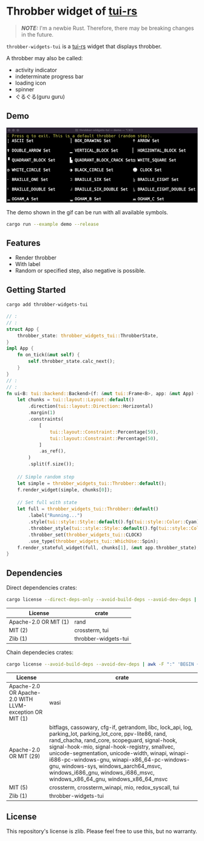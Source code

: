 # Throbber widget of [tui-rs]

[tui-rs]: https://github.com/fdehau/tui-rs

> **_NOTE:_** I'm a newbie Rust. Therefore, there may be breaking changes in the future.

`throbber-widgets-tui` is a [tui-rs] widget that displays throbber.

A throbber may also be called:

- activity indicator
- indeterminate progress bar
- loading icon
- spinner
- ぐるぐる(guru guru)

## Demo

![Demo Animation](./examples/demo.gif)

The demo shown in the gif can be run with all available symbols.

```sh
cargo run --example demo --release
```

## Features

- Render throbber
- With label
- Random or specified step, also negative is possible.

## Getting Started

```sh
cargo add throbber-widgets-tui
```

```rust
// :
// :
struct App {
    throbber_state: throbber_widgets_tui::ThrobberState,
}
impl App {
    fn on_tick(&mut self) {
        self.throbber_state.calc_next();
    }
}
// :
// :
fn ui<B: tui::backend::Backend>(f: &mut tui::Frame<B>, app: &mut App) {
    let chunks = tui::layout::Layout::default()
        .direction(tui::layout::Direction::Horizontal)
        .margin(1)
        .constraints(
            [
                tui::layout::Constraint::Percentage(50),
                tui::layout::Constraint::Percentage(50),
            ]
            .as_ref(),
        )
        .split(f.size());

    // Simple random step
    let simple = throbber_widgets_tui::Throbber::default();
    f.render_widget(simple, chunks[0]);

    // Set full with state
    let full = throbber_widgets_tui::Throbber::default()
        .label("Running...")
        .style(tui::style::Style::default().fg(tui::style::Color::Cyan))
        .throbber_style(tui::style::Style::default().fg(tui::style::Color::Red).add_modifier(tui::style::Modifier::BOLD))
        .throbber_set(throbber_widgets_tui::CLOCK)
        .use_type(throbber_widgets_tui::WhichUse::Spin);
    f.render_stateful_widget(full, chunks[1], &mut app.throbber_state);
}
```

## Dependencies

Direct dependencies crates:

```sh
cargo license --direct-deps-only --avoid-build-deps --avoid-dev-deps | awk -F ":" 'BEGIN {printf "|License|crate|\n|-|-|\n"} {printf "|%s|%s|\n", $1, $2}'
```

| License               | crate                |
|-----------------------|----------------------|
| Apache-2.0 OR MIT (1) | rand                 |
| MIT (2)               | crossterm, tui       |
| Zlib (1)              | throbber-widgets-tui |

  Chain dependecies crates:

```sh
cargo license --avoid-build-deps --avoid-dev-deps | awk -F ":" 'BEGIN {printf "|License|crate|\n|-|-|\n"} {printf "|%s|%s|\n", $1, $2}'
```

|License|crate|
|-|-|
|Apache-2.0 OR Apache-2.0 WITH LLVM-exception OR MIT (1)| wasi|
|Apache-2.0 OR MIT (29)| bitflags, cassowary, cfg-if, getrandom, libc, lock_api, log, parking_lot, parking_lot_core, ppv-lite86, rand, rand_chacha, rand_core, scopeguard, signal-hook, signal-hook-mio, signal-hook-registry, smallvec, unicode-segmentation, unicode-width, winapi, winapi-i686-pc-windows-gnu, winapi-x86_64-pc-windows-gnu, windows-sys, windows_aarch64_msvc, windows_i686_gnu, windows_i686_msvc, windows_x86_64_gnu, windows_x86_64_msvc|
|MIT (5)| crossterm, crossterm_winapi, mio, redox_syscall, tui|
|Zlib (1)| throbber-widgets-tui|

## License

This repository's license is zlib. Please feel free to use this, but no warranty.
